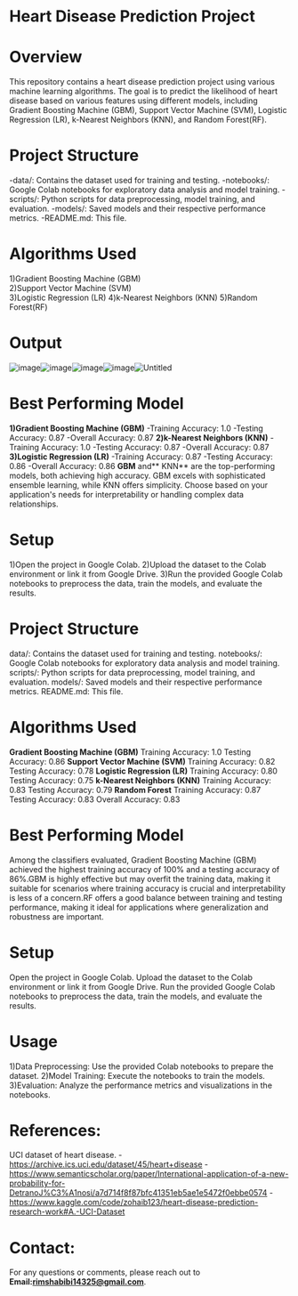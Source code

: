 # Heart Disease Prediction Project
# Overview
This repository contains a heart disease prediction project using various machine learning algorithms. The goal is to predict the likelihood of heart disease based on various features using different models, including Gradient Boosting Machine (GBM), Support Vector Machine (SVM), Logistic Regression (LR), k-Nearest Neighbors (KNN), and Random Forest(RF).
# Project Structure
-data/: Contains the dataset used for training and testing.
-notebooks/: Google Colab notebooks for exploratory data analysis and model training.
-scripts/: Python scripts for data preprocessing, model training, and evaluation.
-models/: Saved models and their respective performance metrics.
-README.md: This file.
# Algorithms Used
1)Gradient Boosting Machine (GBM)<br>
2)Support Vector Machine (SVM)<br>
3)Logistic Regression (LR)
4)k-Nearest Neighbors (KNN)
5)Random Forest(RF)
# Output
![image](https://github.com/user-attachments/assets/286c1cbd-85bd-4f81-9648-634006f6d294)![image](https://github.com/user-attachments/assets/f3b31739-cda9-49dd-ba93-28bc03bd3b55)![image](https://github.com/user-attachments/assets/ab83e29e-cdce-4897-a850-6fd655749057)![image](https://github.com/user-attachments/assets/d5700f2b-4add-47a2-b362-625b28d7eeeb)![Untitled](https://github.com/user-attachments/assets/e0979693-393e-48e5-bbeb-8858fbf5b47d)






# Best Performing Model
**1)Gradient Boosting Machine (GBM)**
-Training Accuracy: 1.0
-Testing Accuracy: 0.87
-Overall Accuracy: 0.87
**2)k-Nearest Neighbors (KNN)**
-Training Accuracy: 1.0
-Testing Accuracy: 0.87
-Overall Accuracy: 0.87
**3)Logistic Regression (LR)**
-Training Accuracy: 0.87
-Testing Accuracy: 0.86
-Overall Accuracy: 0.86
**GBM** and** KNN** are the top-performing models, both achieving high accuracy. GBM excels with sophisticated ensemble learning, while KNN offers simplicity. Choose based on your application's needs for interpretability or handling complex data relationships.
# Setup
1)Open the project in Google Colab.
2)Upload the dataset to the Colab environment or link it from Google Drive.
3)Run the provided Google Colab notebooks to preprocess the data, train the models, and evaluate the results.
# Project Structure
data/: Contains the dataset used for training and testing.
notebooks/: Google Colab notebooks for exploratory data analysis and model training.
scripts/: Python scripts for data preprocessing, model training, and evaluation.
models/: Saved models and their respective performance metrics.
README.md: This file.
# Algorithms Used
**Gradient Boosting Machine (GBM)**
Training Accuracy: 1.0
Testing Accuracy: 0.86
**Support Vector Machine (SVM)**
Training Accuracy: 0.82
Testing Accuracy: 0.78
**Logistic Regression (LR)**
Training Accuracy: 0.80
Testing Accuracy: 0.75
**k-Nearest Neighbors (KNN)**
Training Accuracy: 0.83
Testing Accuracy: 0.79
**Random Forest**
Training Accuracy: 0.87
Testing Accuracy: 0.83
Overall Accuracy: 0.83
# Best Performing Model
Among the classifiers evaluated, Gradient Boosting Machine (GBM) achieved the highest training accuracy of 100% and a testing accuracy of 86%.GBM is highly effective but may overfit the training data, making it suitable for scenarios where training accuracy is crucial and interpretability is less of a concern.RF offers a good balance between training and testing performance, making it ideal for applications where generalization and robustness are important.
# Setup
Open the project in Google Colab.
Upload the dataset to the Colab environment or link it from Google Drive.
Run the provided Google Colab notebooks to preprocess the data, train the models, and evaluate the results.
# Usage
1)Data Preprocessing: Use the provided Colab notebooks to prepare the dataset.
2)Model Training: Execute the notebooks to train the models.
3)Evaluation: Analyze the performance metrics and visualizations in the notebooks.
# References:
UCI dataset of heart disease.
-https://archive.ics.uci.edu/dataset/45/heart+disease
-https://www.semanticscholar.org/paper/International-application-of-a-new-probability-for-DetranoJ%C3%A1nosi/a7d714f8f87bfc41351eb5ae1e5472f0ebbe0574
-https://www.kaggle.com/code/zohaib123/heart-disease-prediction-research-work#A.-UCI-Dataset
# Contact:
For any questions or comments, please reach out to **Email:rimshabibi14325@gmail.com**.

